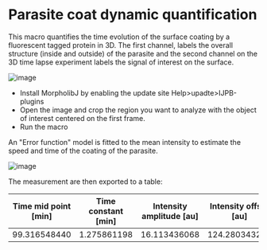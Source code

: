 # Parasite coat dynamic quantification

This macro quantifies the time evolution of the surface coating by a fluorescent tagged protein in 3D.
The first channel, labels the overall structure (inside and outside) of the parasite and the second channel 
on the 3D time lapse experiment labels the signal of interest on the surface.

![image](https://github.com/jboulanger/imagej-macro/assets/3415561/5533b6d2-4fee-4361-83d1-c999485a694d)

- Install MorpholibJ by enabling the update site Help>upadte>IJPB-plugins
- Open the image and crop the region you want to analyze with the object of interest centered on the first frame.
- Run the macro

An "Error function" model is fitted to the mean intensity to estimate the speed and time of the coating of the parasite.

![image](https://github.com/jboulanger/imagej-macro/assets/3415561/d5513fd7-c0ff-47f7-9063-a97775fac1cb)

The measurement are then exported to a table:

|Time mid point [min]|Time constant [min]|Intensity amplitude [au]|Intensity offset [au]|
|--------------------|-------------------|------------------------|---------------------|
|99.316548440|1.275861198|16.113436068|124.280343286|


